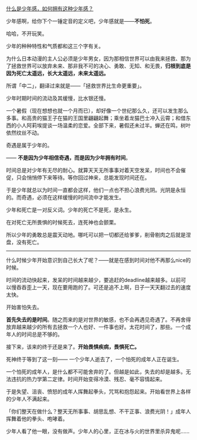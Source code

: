 [什么是少年感，如何拥有这种少年感？](https://www.zhihu.com/question/60399428/answer/904996201)




  

少年感啊，给你下个一锤定音的定义吧，少年感就是——**不怕死**。

哈哈，不开玩笑。

少年的种种特性和气质都和这三个字有关。

为什么日本动漫的主人公必须是少年男女，因为那相信世界可以由我来拯救、那为了拯救世界可以放弃未来、那非我不可的决心、勇敢、无知、和无畏，**归根到底是因为死亡太遥远，长大太遥远，未来太遥远。**

所谓「中二」，翻译过来就是——「拯救世界比生命更重要」。

少年时期时间的流动及其缓慢，比水银还慢。

一个暑假（现在想想也就一个月而已），却好像一个世纪那么久，还可以发生那么多事。和高贵的猫王子在猫的王国里翩翩起舞；乘坐着龙猫巴士冲入云霄；和借东西的小人阿莉埃提谈一场温柔的恋爱。全部下来，暑假还未过半。蝉还在鸣，树叶依然纹丝不动。

奇遇是属于少年的。

—— **不是因为少年相信奇遇，而是因为少年拥有时间**。

时间总是对少年有无尽的耐心。就算天天无所事事对着天空发呆，时间也不会催促，只会悄悄停下来等待。等你回过神来，总能发现时间还在。

于是少年就总以为时间一直都会这样，他们一点也不担心浪费光阴。光阴是永恒的。而奇遇，必须在这样缓慢的时间流中才能发生。

少年和死亡是一对反义词。少年的死亡不是死，是永生。

在对死亡无所畏惧的时候死去，连死神也会颤栗。

所以少年的勇敢总是震天动地。哪吒可以把一切都还给爹爹，削骨剔肉之后就是涅盘，没有死亡。

---

什么时候少年开始意识到自己长大了呢？——就是在感到时间对他不再那么nice的时候。

时间的流动快起来，发呆的时间越来越少，要追赶的deadline越来越多。以前可以慢吞吞歪上一天，现在要用跑的了。可还是追不上啊，日子一天天翻过去的速度太快。

开始害怕失去。

**首先失去的是时间**。随之而来的是对世界的敏感，也不会再遇见奇遇了。不再舍得放弃越来越少的所有去拯救一个人也好、一件事也好。太花时间了，那些。一个成年人的时间总是不够的。

接下来，该来的终于还是来了。**开始畏惧疾病，畏惧死亡。**

死神终于等到了这一刻—— 一个少年人逝去了，一个怕死的成年人正在诞生。

一个怕死的成年人，是什么都不可能舍弃的了。但越是如此，失去的却是越多。无法违抗的热力学第二定律。时间开始变得冷漠、残忍、毫不容情起来。

于是失望、沮丧、愤怒的成年人挥舞起拳头，咒骂和抱怨起来。开始看世界上各样的少年人不满起来。

「你们整天在做什么？整天无所事事、胡思乱想、不干正事、浪费光阴！」成年人挥舞着他的拳头、咆哮着。

少年人看了他一眼，没有做声。少年人的心里，正在冰与火的世界里杀异鬼呢……